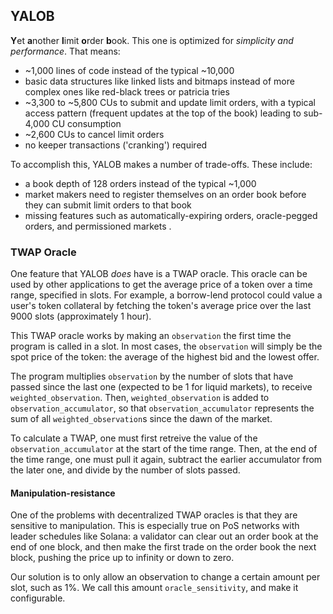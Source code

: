 ## YALOB

**Y**et **a**nother **l**imit **o**rder **b**ook. This one is optimized for *simplicity and performance*. That means:
- ~1,000 lines of code instead of the typical ~10,000
- basic data structures like linked lists and bitmaps instead of more complex ones like red-black trees or patricia tries
- ~3,300 to ~5,800 CUs to submit and update limit orders, with a typical access pattern (frequent updates at the top of the book) leading to sub-4,000 CU consumption
- ~2,600 CUs to cancel limit orders
- no keeper transactions ('cranking') required

To accomplish this, YALOB makes a number of trade-offs. These include:
- a book depth of 128 orders instead of the typical ~1,000
- market makers need to register themselves on an order book before they can submit limit orders to that book
- missing features such as automatically-expiring orders, oracle-pegged orders, and permissioned markets
.
### TWAP Oracle

One feature that YALOB *does* have is a TWAP oracle. This oracle can be used by other applications to get the average price of a token over a time range, specified in slots. For example, a borrow-lend protocol could value a user's token collateral by fetching the token's average price over the last 9000 slots (approximately 1 hour).

This TWAP oracle works by making an `observation` the first time the program is called in a slot. In most cases, the `observation` will simply be the spot price of the token: the average of the highest bid and the lowest offer. 

The program multiplies `observation` by the number of slots that have passed since the last one (expected to be 1 for liquid markets), to receive `weighted_observation`. Then, `weighted_observation` is added to `observation_accumulator`, so that `observation_accumulator` represents the sum of all `weighted_observation`s since the dawn of the market.

To calculate a TWAP, one must first retreive the value of the `observation_accumulator` at the start of the time range. Then, at the end of the time range, one must pull it again, subtract the earlier accumulator from the later one, and divide by the number of slots passed. 

#### Manipulation-resistance

One of the problems with decentralized TWAP oracles is that they are sensitive to manipulation. This is especially true on PoS networks with leader schedules like Solana: a validator can clear out an order book at the end of one block, and then make the first trade on the order book the next block, pushing the price up to infinity or down to zero. 

Our solution is to only allow an observation to change a certain amount per slot, such as 1%. We call this amount `oracle_sensitivity`, and make it configurable. 
